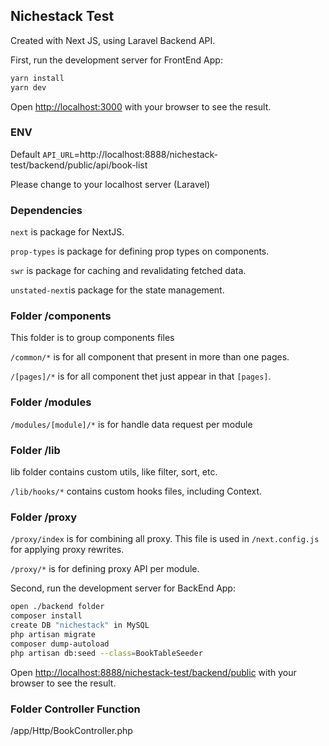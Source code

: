 ## Nichestack Test
Created with Next JS, using Laravel Backend API.


First, run the development server for FrontEnd App:

```bash
yarn install
yarn dev
```

Open [http://localhost:3000](http://localhost:3000) with your browser to see the result.

### ENV
Default `API_URL`=http://localhost:8888/nichestack-test/backend/public/api/book-list

Please change to your localhost server (Laravel)

### Dependencies
`next` is package for NextJS.

`prop-types` is package for defining prop types on components.

`swr` is package for caching and revalidating fetched data.

`unstated-next`is package for the state management.


### Folder /components
This folder is to group components files

`/common/*` is for all component that present in more than one pages.

`/[pages]/*` is for all component thet just appear in that `[pages]`.


### Folder /modules
`/modules/[module]/*` is for handle data request per module


### Folder /lib
lib folder contains custom utils, like filter, sort, etc.

`/lib/hooks/*` contains custom hooks files, including Context.


### Folder /proxy
`/proxy/index` is for combining all proxy. This file is used in `/next.config.js` for applying proxy rewrites.

`/proxy/*` is for defining proxy API per module.


Second, run the development server for BackEnd App:

```bash
open ./backend folder
composer install
create DB "nichestack" in MySQL
php artisan migrate
composer dump-autoload
php artisan db:seed --class=BookTableSeeder

```

Open [http://localhost:8888/nichestack-test/backend/public](http://localhost:8888/nichestack-test/backend/public) with your browser to see the result.

### Folder Controller Function
/app/Http/BookController.php